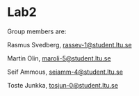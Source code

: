 # Lab2

Group members are:

Rasmus Svedberg, rassev-1@student.ltu.se

Martin Olin, maroli-5@student.ltu.se

Seif Ammous, seiamm-4@student.ltu.se

Toste Junkka, tosjun-0@student.ltu.se
